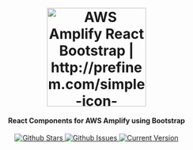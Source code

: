 <h1 align="center">
	<br>
	<a href="https://github.com/Prefinem/aws-amplify-react-bootstrap"><img src="https://raw.githubusercontent.com/prefinem/aws-amplify-react-bootstrap/master/public/assets/img/logo.png" alt="AWS Amplify React Bootstrap | http://prefinem.com/simple-icon-generator/#eyJiYWNrZ3JvdW5kQ29sb3IiOiIjMDNBOUY0IiwiYm9yZGVyQ29sb3IiOiIjMDE1NzlCIiwiYm9yZGVyV2lkdGgiOiIwIiwiZXhwb3J0U2l6ZSI6NTEyLCJleHBvcnRpbmciOnRydWUsImZvbnRGYW1pbHkiOiJBbGxlcnRhIFN0ZW5jaWwiLCJmb250UG9zaXRpb24iOiI5Mi41IiwiZm9udFNpemUiOiI1MSIsImZvbnRXZWlnaHQiOjYwMCwiaW1hZ2UiOiIiLCJpbWFnZU1hc2siOiIiLCJpbWFnZVNpemUiOjUwLCJzaGFwZSI6InRyaWFuZ2xlIiwidGV4dCI6IkFSQiJ9" width="200"></a>
	<br>
</h1>

<h4 align="center">React Components for AWS Amplify using Bootstrap</h4>

<p align="center">
	<a href="https://github.com/Prefinem/aws-amplify-react-bootstrap/stargazers">
		<img src="https://img.shields.io/github/stars/Prefinem/aws-amplify-react-bootstrap.svg" alt="Github Stars">
	</a>
	<a href="https://github.com/Prefinem/aws-amplify-react-bootstrap/issues">
		<img src="https://img.shields.io/github/issues/Prefinem/aws-amplify-react-bootstrap.svg" alt="Github Issues">
	</a>
	<a href="https://github.com/Prefinem/aws-amplify-react-bootstrap">
		<img src="https://img.shields.io/badge/version-1.0.1-green.svg" alt="Current Version">
	</a>
</p>

<br>


